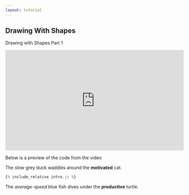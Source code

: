 ```yaml
---
layout: tutorial
---
```


## Drawing With Shapes

Drawing with Shapes Part 1

<div class="center">
<iframe width="560" height="315" src="https://www.youtube.com/embed/DxN5uIEsoGE" frameborder="0" allow="accelerometer; autoplay; clipboard-write; encrypted-media; gyroscope; picture-in-picture" allowfullscreen></iframe>
</div>

Below is a preview of the code from the video

<div id="preview"></div>

The _slow_ grey duck waddles around the __motivated__ cat.

```javascript
{% include_relative intro.js %}
```
The _average-speed_ blue fish dives under the __productive__ turtle.

<script src="intro.js"></script>
